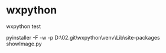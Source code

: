 # wxpython
wxpython test

pyinstaller -F -w -p D:\02.git\wxpython\venv\Lib\site-packages showImage.py
